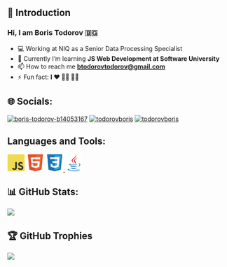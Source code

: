 <h2 align="left">👋 Introduction</h1>

<h3 align="left">Hi, I am Boris Todorov 🇧🇬</h2>

- 💻 Working at NIQ as a Senior Data Processing Specialist
- 🌱 Currently I’m learning **JS Web Development at Software University**
- 📫 How to reach me **btodorovtodorov@gmail.com**
- ⚡ Fun fact: **I ♥ 🏃‍♂️ 🚵‍♂️**



## 🌐 Socials:
<a href="https://linkedin.com/in/boris-todorov-b14053167" target="blank"><img align="center" src="https://raw.githubusercontent.com/rahuldkjain/github-profile-readme-generator/master/src/images/icons/Social/linked-in-alt.svg" alt="boris-todorov-b14053167" height="20" width="30" /></a>
<a href="https://fb.com/todorovboris" target="blank"><img align="center" src="https://raw.githubusercontent.com/rahuldkjain/github-profile-readme-generator/master/src/images/icons/Social/facebook.svg" alt="todorovboris" height="20" width="30" /></a>
<a href="https://instagram.com/todorovboris" target="blank"><img align="center" src="https://raw.githubusercontent.com/rahuldkjain/github-profile-readme-generator/master/src/images/icons/Social/instagram.svg" alt="todorovboris" height="20" width="30" /></a>



## Languages and Tools:
<a href="https://www.w3.org/html/" target="_blank" rel="noreferrer"> <img src="https://github.com/devicons/devicon/blob/master/icons/javascript/javascript-original.svg" alt="javascript" width="40" height="40"/></a>
<a href="https://www.w3.org/html/" target="_blank" rel="noreferrer"> <img src="https://github.com/devicons/devicon/blob/master/icons/html5/html5-original.svg" alt="html5" width="40" height="40"/></a>
<a href="https://www.w3schools.com/css/" target="_blank" rel="noreferrer"> <img src="https://github.com/devicons/devicon/blob/master/icons/css3/css3-original.svg" alt="css3" width="40" height="40"/> </a>
<a href="https://www.java.com" target="_blank" rel="noreferrer"> <img src="https://raw.githubusercontent.com/devicons/devicon/master/icons/java/java-original.svg" alt="java" width="40" height="40"/></a>



## 📊 GitHub Stats:
![](https://github-readme-stats.vercel.app/api/top-langs/?username=todorovboris&theme=dark&hide_border=false&include_all_commits=false&count_private=false&layout=compact)



## 🏆 GitHub Trophies
![](https://github-profile-trophy.vercel.app/?username=todorovboris&theme=dark&no-frame=false&no-bg=false&margin-w=4)
